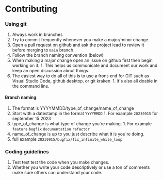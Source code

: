 # Contributing

### Using git

1. Always work in branches
2. Try to commit frequently whenever you make a major/minor change. 
3. Open a pull request on github and ask the project lead to review it before merging to `main` branch.
4. Follow the branch naming convention (below)
5. When making a major change open an issue on github first then begin working on it.
        1. This helps us communicate and document our work and keep an open discussion about things. 
6. The easiest way to do all of this is to use a front-end for GIT such as Visual Studio Code, github desktop, or git kraken. 
        1. It's also all doable in the command line. 

#### Branch naming

1. The format is YYYYMMDD/type_of_change/name_of_change
2. Start with a datestamp in the format `YYYYMMDD`
        1. For example `20230915` for september 15 2023
3. type_of_change is what type of change you're making. 
        1. For example `feature` `bugfix` `documentation` `refactor`
4. name_of_change is up to you just describe what it is you're doing.
5. full example `20230915/bugfix/fix_infinite_while_loop`

### Coding guidelines

1. Test test test the code when you make changes.
2. Whether you write your code descriptively or use a ton of comments make sure others can understand your code.

